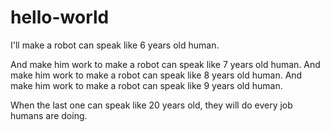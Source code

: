 # hello-world

I'll make a robot can speak like 6 years old human.

And make him work to make a robot can speak like 7 years old human.
And make him work to make a robot can speak like 8 years old human.
And make him work to make a robot can speak like 9 years old human.

When the last one can speak like 20 years old, they will do every job humans are doing.
